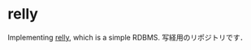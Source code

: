 # relly

Implementing [relly](https://github.com/KOBA789/relly), which is a simple RDBMS.
写経用のリポジトリです．

